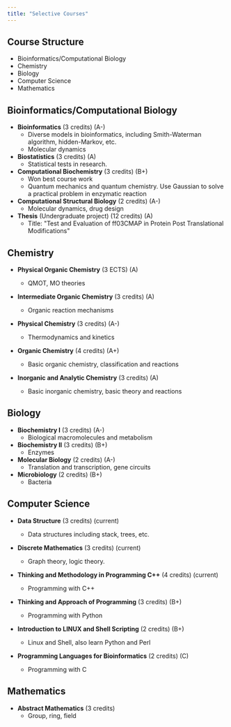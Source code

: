 ```yaml
---
title: "Selective Courses"
---
```


## Course Structure

- Bioinformatics/Computational Biology
- Chemistry
- Biology
- Computer Science
- Mathematics

## Bioinformatics/Computational Biology

- **Bioinformatics** (3 credits) (A-)
  - Diverse models in bioinformatics, including Smith-Waterman algorithm, hidden-Markov, etc.
  - Molecular dynamics
- **Biostatistics** (3 credits) (A)
  - Statistical tests in research.
- **Computational Biochemistry** (3 credits) (B+)
  - Won best course work
  - Quantum mechanics and quantum chemistry. Use Gaussian to solve a practical problem in enzymatic reaction
- **Computational Structural Biology** (2 credits) (A-)
  - Molecular dynamics, drug design
- **Thesis** (Undergraduate project) (12 credits) (A)
  - Title: "Test and Evaluation of ff03CMAP in Protein Post Translational Modifications"

## Chemistry

- **Physical Organic Chemistry** (3 ECTS) (A)
  - QMOT, MO theories
- **Intermediate Organic Chemistry** (3 credits) (A)
  - Organic reaction mechanisms
- **Physical Chemistry** (3 credits) (A-)
  - Thermodynamics and kinetics

- **Organic Chemistry** (4 credits) (A+)
  - Basic organic chemistry, classification and reactions
- **Inorganic and Analytic Chemistry** (3 credits) (A)
  - Basic inorganic chemistry, basic theory and reactions

## Biology

- **Biochemistry I** (3 credits) (A-)
  - Biological macromolecules and metabolism
- **Biochemistry II** (3 credits) (B+)
  - Enzymes
- **Molecular Biology** (2 credits) (A-)
  - Translation and transcription, gene circuits
- **Microbiology** (2 credits) (B+)
  - Bacteria

## Computer Science

- **Data Structure** (3 credits) (current)
  - Data structures including stack, trees, etc. 
- **Discrete Mathematics** (3 credits) (current)
  - Graph theory, logic theory.
- **Thinking and Methodology in Programming C++** (4 credits) (current)
  - Programming with C++

- **Thinking and Approach of Programming** (3 credits) (B+)
  - Programming with Python
- **Introduction to LINUX and Shell Scripting** (2 credits) (B+)
  - Linux and Shell, also learn Python and Perl
- **Programming Languages for Bioinformatics** (2 credits) (C) 
  - Programming with C

## Mathematics

- **Abstract Mathematics** (3 credits) 
  - Group, ring, field